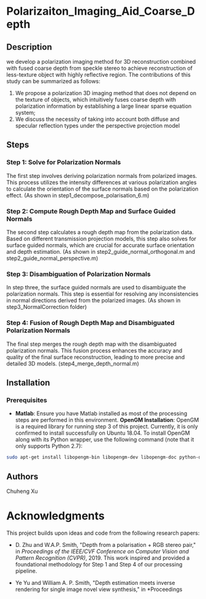 # Polarizaiton_Imaging_Aid_Coarse_Depth


## Description

we develop a polarization imaging method for 3D reconstruction combined with fused coarse depth from speckle stereo to achieve reconstruction of less-texture object with highly reflective region. The contributions of this study can be summarized as follows: 
1) We propose a polarization 3D imaging method that does not depend on the texture of objects, which intuitively fuses coarse depth with polarization information by establishing a large linear sparse equation system;
2) We discuss the necessity of taking into account both diffuse and specular reflection types under the perspective projection model

## Steps

### Step 1: Solve for Polarization Normals

The first step involves deriving polarization normals from polarized images. This process utilizes the intensity differences at various polarization angles to calculate the orientation of the surface normals based on the polarization effect.
(As shown in step1_decompose_polarisation_6.m)

### Step 2: Compute Rough Depth Map and Surface Guided Normals

The second step calculates a rough depth map from the polarization data. Based on different transmission projection models, this step also solves for surface guided normals, which are crucial for accurate surface orientation and depth estimation.
(As shown in step2_guide_normal_orthogonal.m and step2_guide_normal_perspective.m)

### Step 3: Disambiguation of Polarization Normals

In step three, the surface guided normals are used to disambiguate the polarization normals. This step is essential for resolving any inconsistencies in normal directions derived from the polarized images.
(As shown in step3_NormalCorrection folder)

### Step 4: Fusion of Rough Depth Map and Disambiguated Polarization Normals

The final step merges the rough depth map with the disambiguated polarization normals. This fusion process enhances the accuracy and quality of the final surface reconstruction, leading to more precise and detailed 3D models.
(step4_merge_depth_normal.m)

## Installation

### Prerequisites

- **Matlab**: Ensure you have Matlab installed as most of the processing steps are performed in this environment.
**OpenGM Installation**: OpenGM is a required library for running step 3 of this project. Currently, it is only confirmed to install successfully on Ubuntu 18.04. To install OpenGM along with its Python wrapper, use the following command (note that it only supports Python 2.7):

```bash
sudo apt-get install libopengm-bin libopengm-dev libopengm-doc python-opengm python-opengm-doc
```



## Authors

Chuheng Xu

# Acknowledgments

This project builds upon ideas and code from the following research papers:

- D. Zhu and W.A.P. Smith, "Depth from a polarisation + RGB stereo pair," in *Proceedings of the IEEE/CVF Conference on Computer Vision and Pattern Recognition (CVPR)*, 2019. This work inspired and provided a foundational methodology for Step 1 and Step 4 of our processing pipeline.

- Ye Yu and William A. P. Smith, "Depth estimation meets inverse rendering for single image novel view synthesis," in *Proceedings

